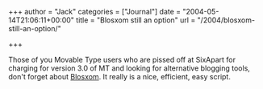 +++
author = "Jack"
categories = ["Journal"]
date = "2004-05-14T21:06:11+00:00"
title = "Blosxom still an option"
url = "/2004/blosxom-still-an-option/"

+++

Those of you Movable Type users who are pissed off at SixApart for charging for version 3.0 of MT and looking for alternative blogging tools, don't forget about [Blosxom][1]. It really is a nice, efficient, easy script.

 [1]: http://www.blosxom.com/